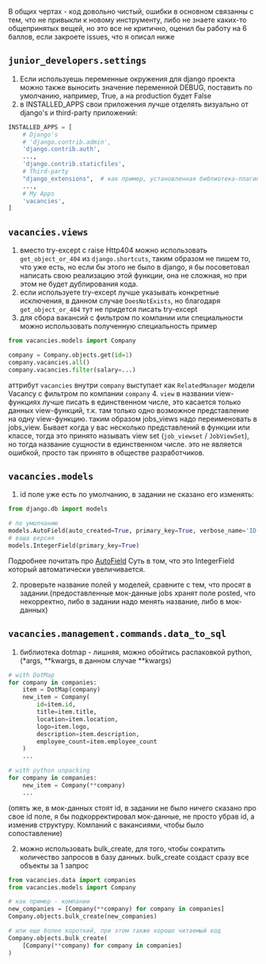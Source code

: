 В общих чертах - код довольно чистый, ошибки в основном связанны с тем,
что не привыкли к новому инструменту,
либо не знаете каких-то общепринятых вещей, но это все не критично,
оценил бы работу на 6 баллов, если закроете issues, что я описал ниже

## `junior_developers.settings`
1. Если используешь переменные окружения для django проекта
можно также выносить значение переменной DEBUG,
поставить по умолчанию, например, True, а на production будет False
2. в INSTALLED_APPS свои приложения лучше отделять визуально от django's и third-party приложений:
```python
INSTALLED_APPS = [
    # Django's
    # 'django.contrib.admin',
    'django.contrib.auth',
    ...,
    'django.contrib.staticfiles',
    # Third-party
    "django_extensions",  # как пример, установленная библиотека-плагин для django
    ...,
    # My Apps
    'vacancies',
]
```

## `vacancies.views`
1. вместо try-except с raise Http404 можно использовать `get_object_or_404` из `django.shortcuts`,
таким образом не пишем то, что уже есть, но если бы этого не было в django,
я бы посоветовал написать свою реализацию этой функции, она не сложная,
но при этом не будет дублирования кода.
2. если используете try-except лучше указывать конкретные исключения,
в данном случае `DoesNotExists`, но благодаря `get_object_or_404` тут не придется писать try-except
3. для сбора вакансий с фильтром по компании или специальности можно использовать полученную специальность
пример
```python
from vacancies.models import Company

company = Company.objects.get(id=1)
company.vacancies.all()
company.vacancies.filter(salary=...)
```
аттрибут `vacancies` внутри `company` выступает как `RelatedManager` модели Vacancy с фильтром по компании `company`
4. `view` в названии view-функциях лучше писать в единственном числе, это касается только данных view-функций,
т.к. там только одно возможное представление на одну view-функцию.
таким образом jobs_views надо переименовать в jobs_view. Бывает когда у вас несколько представлений в функции или классе,
тогда это принято называть view set (`job_viewset` / `JobViewSet`), но тогда название сущности в единственном числе.
это не является ошибкой, просто так принято в обществе разработчиков.

## `vacancies.models`
1. id поле уже есть по умолчанию, в задании не сказано его изменять:
```python
from django.db import models

# по умолчанию
models.AutoField(auto_created=True, primary_key=True, verbose_name='ID')
# ваша версия
models.IntegerField(primary_key=True)
```
Подробнее почитать про [AutoField](https://docs.djangoproject.com/en/4.1/ref/models/fields/#django.db.models.AutoField)
Суть в том, что это IntegerField который автоматически увеличивается.

2. проверьте название полей у моделей, сравните с тем, что просят в задании.(предоставленные мок-данные jobs хранят поле
posted, что некорректно, либо в задании надо менять название, либо в мок-данных)

## `vacancies.management.commands.data_to_sql`
1. библиотека dotmap - лишняя, можно обойтись распаковкой python, (*args, **kwargs, в данном случае **kwargs)
```python
# with DotMap
for company in companies:
    item = DotMap(company)
    new_item = Company(
        id=item.id,
        title=item.title,
        location=item.location,
        logo=item.logo,
        description=item.description,
        employee_count=item.employee_count
    )
    ...

# with python unpacking
for company in companies:
    new_item = Company(**company)
    ...
```
(опять же, в мок-данных стоят id, в задании не было ничего сказано про свое id поле,
я бы подкорректировал мок-данные, не просто убрав id, а изменив структуру. Компаний с вакансиями,
чтобы было сопоставление)

2. можно использовать bulk_create, для того, чтобы сократить количество запросов в базу данных.
bulk_create создаст сразу все объекты за 1 запрос
```python
from vacancies.data import companies
from vacancies.models import Company

# как пример - компании
new_companies = [Company(**company) for company in companies]
Company.objects.bulk_create(new_companies)

# или еще более короткий, при этом также хорошо читаемый код
Company.objects.bulk_create(
    [Company(**company) for company in companies]
)
```
